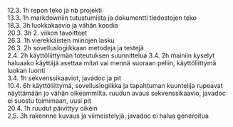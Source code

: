 12.3. 1h repon teko ja nb projekti  
13.3. 1h markdowniin tutustumista ja dokumentti tiedostojen teko  
18.3. 3h luokkakaavio ja vähän koodia  
20.3. 3h 2. viikon tavoitteet  
26.3. 1h vierekkäisten miinojen lasku  
26.3. 2h sovelluslogiikkaan metodeja ja testejä  
2.4. 2h käyttöliittymän toteutuksen suunnittelua 
3.4. 2h mainiin kyselyt haluaako käyttäjä asettaa mitat vai mennä suoraan peliin, käyttöliittymä luokan luonti  
3.4. 1h sekvenssikaaviot, javadoc ja pit   
10.4. 6h käyttöliittymä, sovelluslogiikka ja tapahtuman kuuntelija rupeavat näyttämään jo vähän oikeammilta. ruudun avaus sekvenssikaavio, javadoc ei suostu toimimaan, uusi pit  
20.4. 1h ruudut päivittyy oikein  
2.5. 3h rakennne kuvaus ja viimeistelyjä, javadoc ei halua generoitua

